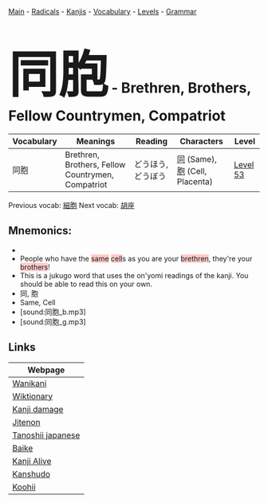 <style> bigfont {font-size: 100px}</style>
[Main](../README.md) -
[Radicals](../radicals.md) -
[Kanjis](../kanjis.md) -
[Vocabulary](../vocabulary.md) -
[Levels](../levels.md) -
[Grammar](../grammar.md)
# <bigfont> 同胞</bigfont> - Brethren, Brothers, Fellow Countrymen, Compatriot 

| Vocabulary | Meanings | Reading | Characters | Level |
| --- | --- | --- | --- | --- |
| 同胞 | Brethren, Brothers, Fellow Countrymen, Compatriot | どうほう, どうぼう |  [同](../kanjis/同.md) (Same), [胞](../kanjis/胞.md) (Cell, Placenta) | [Level 53](../levels/wk_level53.md) |

Previous vocab: [細胞](細胞.md) Next vocab: [胡座](胡座.md) 

## Mnemonics:

* 
* People who have the <span style="background-color:#ffcccb"> same</span> <span style="background-color:#ffcccb"> cell</span>s as you are your <span style="background-color:#ffcccb"> brethren</span>, they're your <span style="background-color:#ffcccb"> brothers</span>!  
* This is a jukugo word that uses the on'yomi readings of the kanji. You should be able to read this on your own.
* 同, 胞
* Same, Cell
* [sound:同胞_b.mp3]
* [sound:同胞_g.mp3]


## Links 

| Webpage |
| --- |
| [Wanikani          ](https://www.wanikani.com/kanji/同胞) |
| [Wiktionary        ](https://en.wiktionary.org/wiki/同胞) |
| [Kanji damage      ](http://www.kanjidamage.com/kanji/search?utf8=✓&q=同胞) |
| [Jitenon           ](https://jitenon.com/kanji/同胞) |
| [Tanoshii japanese ](https://www.tanoshiijapanese.com/dictionary/kanji.cfm?k=同胞) |
| [Baike             ](https://baike.baidu.com/item/同胞) |
| [Kanji Alive       ](https://app.kanjialive.com/同胞) |
| [Kanshudo          ](https://www.kanshudo.com/searchmn?q=同胞) |
| [Koohii            ](https://kanji.koohii.com/study/kanji/同胞) |
